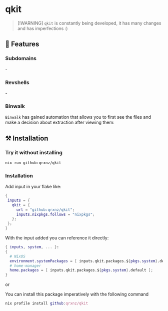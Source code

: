 # qkit

> \[!WARNING\]
> `qkit` is constantly being developed, it has many changes and has imperfections :)

## 👾 Features

### Subdomains
 \-

### Revshells

 \-

### Binwalk

`Binwalk` has gained automation that allows you to first see the files and make a decision about extraction after viewing them:


## ⚒️  Installation

### Try it without installing

```sh
nix run github:qrxnz/qkit
```
### Installation

Add input in your flake like:  

```nix
{
 inputs = {
   qkit = {
     url = "github:qrxnz/qkit";
     inputs.nixpkgs.follows = "nixpkgs";
   };
 };
}
```
With the input added you can reference it directly:  

```nix
{ inputs, system, ... }:
{
  # NixOS
  environment.systemPackages = [ inputs.qkit.packages.${pkgs.system}.default ];
  # home-manager
  home.packages = [ inputs.qkit.packages.${pkgs.system}.default ];
}
```
or

You can install this package imperatively with the following command

```nix
nix profile install github:qrxnz/qkit
```
